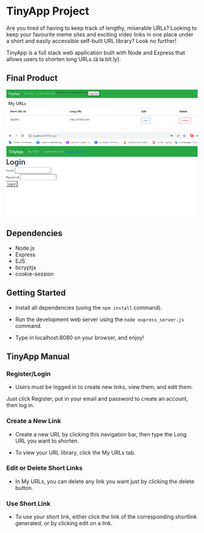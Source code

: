 # TinyApp Project

Are you tired of having to keep track of lengthy, miserable URLs? Looking to keep your favourite meme sites and exciting video links in one place under a short and easily accessible self-built URL library? Look no further!


TinyApp is a full stack web application built with Node and Express that allows users to shorten long URLs (à la bit.ly).

## Final Product

!["Screenshot of TinyApp URLs homepage"](https://github.com/blessdrealest/tinyapp/blob/main/docs/my-urls-page.png)



!["Screenshot of TinyApp create URLs page"](https://github.com/blessdrealest/tinyapp/blob/main/docs/TinyApp-login-page.png)

## Dependencies

- Node.js
- Express
- EJS
- bcryptjs
- cookie-session

## Getting Started

- Install all dependencies (using the `npm install` command).
- Run the development web server using the `node express_server.js` command.

- Type in localhost:8080 on your browser, and enjoy!

## TinyApp Manual

### Register/Login

- Users must be logged in to create new links, view them, and edit them.

Just click Register, put in your email and password to create an account, then log in.

### Create a New Link

- Create a new URL by clicking this navigation bar, then type the Long URL you want to shorten.

- To view your URL library, click the My URLs tab.

### Edit or Delete Short Links

- In My URLs, you can delete any link you want just by clicking the delete button.

### Use Short Link

- To use your short link, either click the link of the corresponding shortlink generated, or by clicking edit on a link.